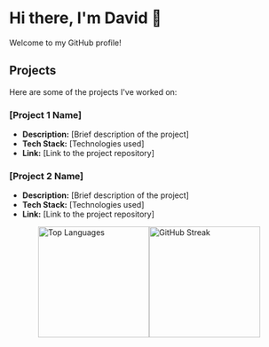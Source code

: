 # Hi there, I'm David 👋

Welcome to my GitHub profile! 

## Projects

Here are some of the projects I've worked on:

### [Project 1 Name]
- **Description:** [Brief description of the project]
- **Tech Stack:** [Technologies used]
- **Link:** [Link to the project repository]

### [Project 2 Name]
- **Description:** [Brief description of the project]
- **Tech Stack:** [Technologies used]
- **Link:** [Link to the project repository]


<div style="display: flex; flex-wrap: wrap; align-items: flex-start; justify-content: center;">
  <img src="https://github-readme-stats.vercel.app/api/top-langs/?username=Gianou&layout=compact&theme=radical" alt="Top Languages" style="height: 200px; max-width: 45%;"/>
  <img src="https://github-readme-streak-stats.herokuapp.com/?user=Gianou&theme=radical" alt="GitHub Streak" style="height: 200px; max-width: 45%;"/>
</div>
